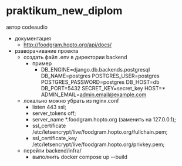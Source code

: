 # praktikum_new_diplom
автор codeaudio
* документация
  * http://foodgram.hopto.org/api/docs/
* рзаворачивание проекта
  * создать файл .env в директории backend
    * пример
      * DB_ENGINE=django.db.backends.postgresql
        DB_NAME=postgres
        POSTGRES_USER=postgres
        POSTGRES_PASSWORD=postgres
        DB_HOST=db
        DB_PORT=5432
        SECRET_KEY=secret_key
        HOST=*
        ADMIN_EMAIL=admin.email@example.com
  * локально можно убрать из nginx.conf 
      * listen 443 ssl;
      * server_tokens off;
      * server_name *.foodgram.hopto.org (заменить на 127.0.0.1); 
      * ssl_certificate /etc/letsencrypt/live/foodgram.hopto.org/fullchain.pem;
      * ssl_certificate_key /etc/letsencrypt/live/foodgram.hopto.org/privkey.pem;      
  * перейти backend/infra/
    * выполнить docker compose up --build